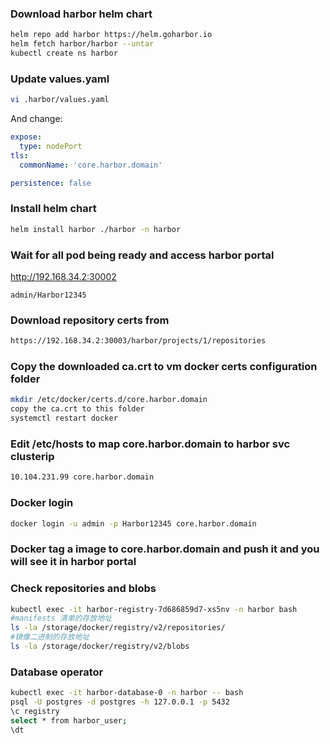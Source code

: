 ### Download harbor helm chart

```sh
helm repo add harbor https://helm.goharbor.io
helm fetch harbor/harbor --untar
kubectl create ns harbor
```

### Update values.yaml

```sh
vi .harbor/values.yaml
```

And change:

```yaml
expose:
  type: nodePort
tls:
  commonName: 'core.harbor.domain'

persistence: false
```

### Install helm chart

```sh
helm install harbor ./harbor -n harbor
```

### Wait for all pod being ready and access harbor portal

http://192.168.34.2:30002

```
admin/Harbor12345
```

### Download repository certs from

```sh
https://192.168.34.2:30003/harbor/projects/1/repositories
```

### Copy the downloaded ca.crt to vm docker certs configuration folder

```sh
mkdir /etc/docker/certs.d/core.harbor.domain
copy the ca.crt to this folder
systemctl restart docker
```

### Edit /etc/hosts to map core.harbor.domain to harbor svc clusterip

```sh
10.104.231.99 core.harbor.domain
```

### Docker login

```sh
docker login -u admin -p Harbor12345 core.harbor.domain
```

### Docker tag a image to core.harbor.domain and push it and you will see it in harbor portal

### Check repositories and blobs

```sh
kubectl exec -it harbor-registry-7d686859d7-xs5nv -n harbor bash
#manifests 清单的存放地址
ls -la /storage/docker/registry/v2/repositories/
#镜像二进制的存放地址
ls -la /storage/docker/registry/v2/blobs
```

### Database operator

```sh
kubectl exec -it harbor-database-0 -n harbor -- bash
psql -U postgres -d postgres -h 127.0.0.1 -p 5432
\c registry
select * from harbor_user;
\dt
```